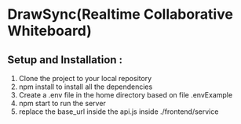 # DrawSync(Realtime Collaborative Whiteboard)

## Setup and Installation :
1. Clone the project to your local repository
2. npm install to install all the dependencies
3. Create a .env file in the home directory based on file .envExample
4. npm start to run the server
5. replace the base_url inside the api.js inside ./frontend/service
